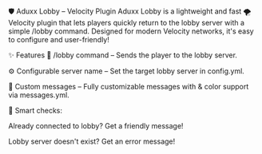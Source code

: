 🛡️ Aduxx Lobby – Velocity Plugin
Aduxx Lobby is a lightweight and fast 🌪️ Velocity plugin that lets players quickly return to the lobby server with a simple /lobby command. Designed for modern Velocity networks, it's easy to configure and user-friendly!

✨ Features
🔁 /lobby command – Sends the player to the lobby server.

⚙️ Configurable server name – Set the target lobby server in config.yml.

💬 Custom messages – Fully customizable messages with & color support via messages.yml.

🚫 Smart checks:

Already connected to lobby? Get a friendly message!

Lobby server doesn't exist? Get an error message!

